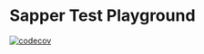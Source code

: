 # Sapper Test Playground

[![codecov](https://codecov.io/gh/rosnovsky/sapper-test/branch/master/graph/badge.svg)](https://codecov.io/gh/rosnovsky/sapper-test)
